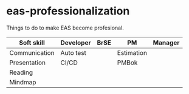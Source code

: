# eas-professionalization
Things to do to make EAS become profesional.

Soft skill | Developer | BrSE | PM | Manager
--- | --- | --- | --- | ---
Communication | Auto test | | Estimation |
Presentation | CI/CD | | PMBok |
Reading | | | |
Mindmap | | | |
